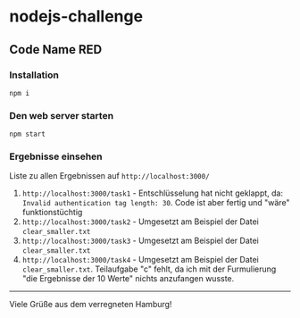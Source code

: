 # nodejs-challenge
## Code Name RED

### Installation
`npm i`

### Den web server starten
`npm start`

### Ergebnisse einsehen
Liste zu allen Ergebnissen auf `http://localhost:3000/`

1. `http://localhost:3000/task1` - Entschlüsselung hat nicht geklappt, da: `Invalid authentication tag length: 30`. Code ist aber fertig und "wäre" funktionstüchtig
2. `http://localhost:3000/task2` - Umgesetzt am Beispiel der Datei `clear_smaller.txt`
3. `http://localhost:3000/task3` - Umgesetzt am Beispiel der Datei `clear_smaller.txt`
4. `http://localhost:3000/task4` - Umgesetzt am Beispiel der Datei `clear_smaller.txt`. Teilaufgabe "c" fehlt, da ich mit der Furmulierung "die Ergebnisse der 10 Werte" nichts anzufangen wusste.

---

Viele Grüße aus dem verregneten Hamburg!

